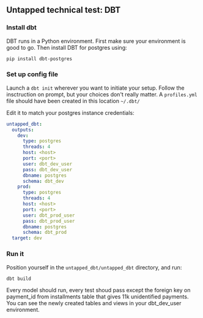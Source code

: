 ## Untapped technical test: DBT

### Install dbt

DBT runs in a Python environment. First make sure your environment is good to go. Then install DBT for postgres using:
```bash
pip install dbt-postgres
```

### Set up config file

Launch a `dbt init` wherever you want to initiate your setup. Follow the insctruction on prompt, but your choices don't really matter.
A `profiles.yml` file should have been created in this location `~/.dbt/`

Edit it to match your postgres instance credentials:
```yaml
untapped_dbt:
  outputs:
    dev:
      type: postgres
      threads: 4
      host: <host>
      port: <port>
      user: dbt_dev_user
      pass: dbt_dev_user
      dbname: postgres
      schema: dbt_dev
    prod:
      type: postgres
      threads: 4
      host: <host>
      port: <port>
      user: dbt_prod_user
      pass: dbt_prod_user
      dbname: postgres
      schema: dbt_prod
  target: dev
```

### Run it

Position yourself in the `untapped_dbt/untapped_dbt` directory, and run:
```bash
dbt build
```

Every model should run, every test shoud pass except the foreign key on payment_id from installments table that gives 11k unidentified payments.
You can see the newly created tables and views in your dbt_dev_user environment.
